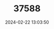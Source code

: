 ---
title: "37588"
category: "Commidendrum spurium"
draft: false
date: 2024-02-22 13:03:50
languages:
  English: ["False Gumwood"]
---